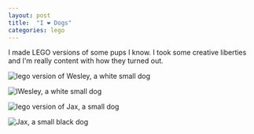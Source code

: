 ```yaml
---
layout: post
title:  "I ❤️ Dogs"
categories: lego 
---
```


I made LEGO versions of some pups I know. I took some creative liberties and I'm really content with how they turned out.

![lego version of Wesley, a white small dog](/tanyaselvog.github.io/assets/wesley.jpg)

![lWesley, a white small dog](/tanyaselvog.github.io/assets/wesleyIRL.jpeg)

![lego version of Jax, a small dog](/tanyaselvog.github.io/assets/jax.jpeg)

![Jax, a small black dog](/tanyaselvog.github.io/assets/jaxIRL.jpeg)
